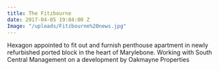 ```yaml
---
title: The Fitzbourne
date: 2017-04-05 19:04:00 Z
Image: "/uploads/Fitzbourne%20news.jpg"
---
```


Hexagon appointed to fit out and furnish penthouse apartment in newly refurbished ported block in the heart of Marylebone. Working with South Central Management on a development by Oakmayne Properties